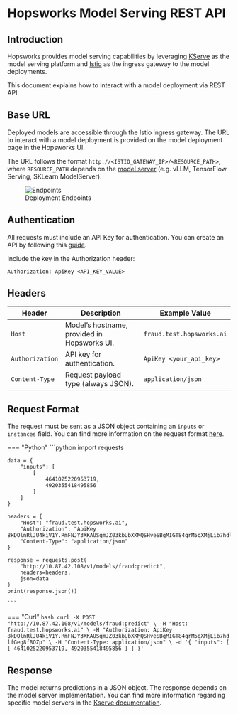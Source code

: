 # Hopsworks Model Serving REST API

## Introduction

Hopsworks provides model serving capabilities by leveraging [KServe](https://kserve.github.io/website/) as the model serving platform and [Istio](https://istio.io/) as the ingress gateway to the model deployments. 

This document explains how to interact with a model deployment via REST API.

## Base URL

Deployed models are accessible through the Istio ingress gateway. The URL to interact with a model deployment is provided on the model deployment page in the Hopsworks UI. 

The URL follows the format `http://<ISTIO_GATEWAY_IP>/<RESOURCE_PATH>`, where `RESOURCE_PATH` depends on the [model server](https://kserve.github.io/website/docs/intro#supported-model-frameworks) (e.g. vLLM, TensorFlow Serving, SKLearn ModelServer).

<p align="center">
  <figure>
    <img  style="max-width: 100%; margin: 0 auto" src="../../../../assets/images/guides/mlops/serving/deployment_endpoints.png" alt="Endpoints">
    <figcaption>Deployment Endpoints</figcaption>
  </figure>
</p>


## Authentication

All requests must include an API Key for authentication. You can create an API by following this [guide](../../projects/api_key/create_api_key.md). 

Include the key in the Authorization header:
```text
Authorization: ApiKey <API_KEY_VALUE>
```

## Headers

| Header          | Description                                 | Example Value                        |
| --------------- | ------------------------------------------- | ------------------------------------ |
| `Host`          | Model’s hostname, provided in Hopsworks UI. | `fraud.test.hopsworks.ai` |
| `Authorization` | API key for authentication.                 | `ApiKey <your_api_key>`              |
| `Content-Type`  | Request payload type (always JSON).         | `application/json`                   |

## Request Format

The request must be sent as a JSON object containing an `inputs` or `instances` field. You can find more information on the request format [here](https://kserve.github.io/website/docs/concepts/architecture/data-plane/v1-protocol#request-format).

=== "Python"
    ```python
    import requests

    data = {
        "inputs": [
            [
                4641025220953719,
                4920355418495856
            ]
        ]
    }

    headers = {
        "Host": "fraud.test.hopsworks.ai",
        "Authorization": "ApiKey 8kDOlnRlJU4kiV1Y.RmFNJY3XKAUSqmJZ03kbUbXKMQSHveSBgMIGT84qrM5qXMjLib7hdlfGeg8fBQZp",
        "Content-Type": "application/json"
    }

    response = requests.post(
        "http://10.87.42.108/v1/models/fraud:predict",
        headers=headers,
        json=data
    )
    print(response.json())
    
    ```
=== "Curl"
    ```bash
    curl -X POST "http://10.87.42.108/v1/models/fraud:predict" \
          -H "Host: fraud.test.hopsworks.ai" \
          -H "Authorization: ApiKey 8kDOlnRlJU4kiV1Y.RmFNJY3XKAUSqmJZ03kbUbXKMQSHveSBgMIGT84qrM5qXMjLib7hdlfGeg8fBQZp" \
          -H "Content-Type: application/json" \
          -d '{
                "inputs": [
                  [
                    4641025220953719,
                    4920355418495856
                  ]
                ]
              }'
    ```

## Response

The model returns predictions in a JSON object. The response depends on the model server implementation. You can find more information regarding specific model servers in the [Kserve documentation](https://kserve.github.io/website/docs/intro).
